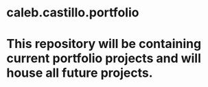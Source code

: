 # caleb.castillo.portfolio
# This repository will be containing current portfolio projects and will house all future projects. 
